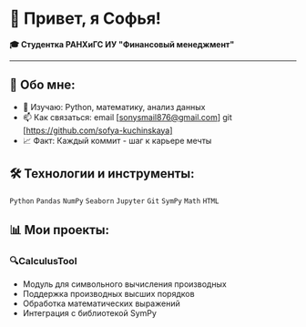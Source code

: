 
# 👋 Привет, я Софья!

**🎓 Студентка РАНХиГС ИУ "Финансовый менеджмент"**

---

## 🚀 Обо мне:
- 🌱 Изучаю: Python, математику, анализ данных
- 📫 Как связаться: email [sonysmail876@gmail.com] git [https://github.com/sofya-kuchinskaya]
- 📈 Факт: Каждый коммит - шаг к карьере мечты

## 🛠 Технологии и инструменты:
`Python` `Pandas` `NumPy` `Seaborn` `Jupyter` `Git` `SymPy` `Math` `HTML`

## 📊 Мои проекты:

### 🔍CalculusTool 
- Модуль для символьного вычисления производных
- Поддержка производных высших порядков
- Обработка математических выражений
- Интеграция с библиотекой SymPy


